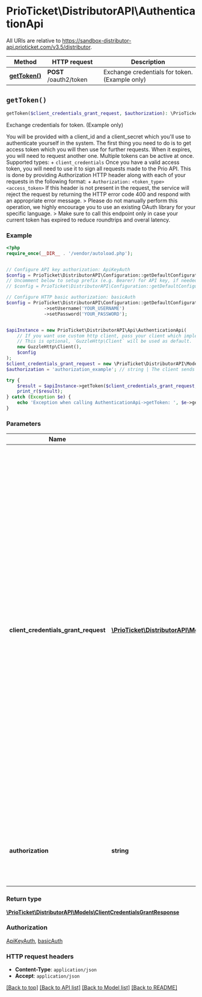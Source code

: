 # PrioTicket\DistributorAPI\AuthenticationApi

All URIs are relative to https://sandbox-distributor-api.prioticket.com/v3.5/distributor.

Method | HTTP request | Description
------------- | ------------- | -------------
[**getToken()**](AuthenticationApi.md#getToken) | **POST** /oauth2/token | Exchange credentials for token. (Example only)


## `getToken()`

```php
getToken($client_credentials_grant_request, $authorization): \PrioTicket\DistributorAPI\Models\ClientCredentialsGrantResponse
```

Exchange credentials for token. (Example only)

You will be provided with a client_id and a client_secret which you'll use to authenticate yourself in the system. The first thing you need to do is to get access token which you will then use for further requests.  When it expires, you will need to request another one. Multiple tokens can be active at once.   Supported types: + `client_credentials` Once you have a valid access token, you will need to use it to sign all requests made to the Prio API.  This is done by providing Authorization HTTP header along with each of your requests in the following format:  +  `Authorization:` `<token_type>` `<access_token>`  If this header is not present in the request, the service will reject the request by returning the HTTP error code 400 and respond with an appropriate error message. > Please do not manually perform this operation, we highly encourage you to use an existing OAuth library for your specific language.  > Make sure to call this endpoint only in case your current token has expired to reduce roundtrips and overal latency.

### Example

```php
<?php
require_once(__DIR__ . '/vendor/autoload.php');


// Configure API key authorization: ApiKeyAuth
$config = PrioTicket\DistributorAPI\Configuration::getDefaultConfiguration()->setApiKey('key', 'YOUR_API_KEY');
// Uncomment below to setup prefix (e.g. Bearer) for API key, if needed
// $config = PrioTicket\DistributorAPI\Configuration::getDefaultConfiguration()->setApiKeyPrefix('key', 'Bearer');

// Configure HTTP basic authorization: basicAuth
$config = PrioTicket\DistributorAPI\Configuration::getDefaultConfiguration()
              ->setUsername('YOUR_USERNAME')
              ->setPassword('YOUR_PASSWORD');


$apiInstance = new PrioTicket\DistributorAPI\Api\AuthenticationApi(
    // If you want use custom http client, pass your client which implements `GuzzleHttp\ClientInterface`.
    // This is optional, `GuzzleHttp\Client` will be used as default.
    new GuzzleHttp\Client(),
    $config
);
$client_credentials_grant_request = new \PrioTicket\DistributorAPI\Models\ClientCredentialsGrantRequest(); // \PrioTicket\DistributorAPI\Models\ClientCredentialsGrantRequest | Clients in possession of a client password MAY use the HTTP Basic authentication scheme  as defined in [RFC2617](https://tools.ietf.org/html/rfc2617) to authenticate withthe authorization server.    The client identifier is encoded using the \"application/x-www-form-urlencoded\" encoding algorithm, and the encoded value is used as the username; the client password is encoded using the same algorithm and used as the password.  Alternatively, the authorization server supports including the client credentials in the request-body using the following parameters:Including the client credentials in the request-body using the two parameters is NOT RECOMMENDED and SHOULD be limited to clients unable to directly utilize the HTTP Basic authentication scheme (or other password-based HTTP authentication schemes). The parameters can only be transmitted in the request-body and MUST NOT be included in the request URI.
$authorization = 'authorization_example'; // string | The client sends HTTP requests with the Authorization header that contains the word Basic word followed by a space and a base64-encoded string username:password.

try {
    $result = $apiInstance->getToken($client_credentials_grant_request, $authorization);
    print_r($result);
} catch (Exception $e) {
    echo 'Exception when calling AuthenticationApi->getToken: ', $e->getMessage(), PHP_EOL;
}
```

### Parameters

Name | Type | Description  | Notes
------------- | ------------- | ------------- | -------------
 **client_credentials_grant_request** | [**\PrioTicket\DistributorAPI\Models\ClientCredentialsGrantRequest**](../Model/ClientCredentialsGrantRequest.md)| Clients in possession of a client password MAY use the HTTP Basic authentication scheme  as defined in [RFC2617](https://tools.ietf.org/html/rfc2617) to authenticate withthe authorization server.    The client identifier is encoded using the \&quot;application/x-www-form-urlencoded\&quot; encoding algorithm, and the encoded value is used as the username; the client password is encoded using the same algorithm and used as the password.  Alternatively, the authorization server supports including the client credentials in the request-body using the following parameters:Including the client credentials in the request-body using the two parameters is NOT RECOMMENDED and SHOULD be limited to clients unable to directly utilize the HTTP Basic authentication scheme (or other password-based HTTP authentication schemes). The parameters can only be transmitted in the request-body and MUST NOT be included in the request URI. |
 **authorization** | **string**| The client sends HTTP requests with the Authorization header that contains the word Basic word followed by a space and a base64-encoded string username:password. | [optional]

### Return type

[**\PrioTicket\DistributorAPI\Models\ClientCredentialsGrantResponse**](../Model/ClientCredentialsGrantResponse.md)

### Authorization

[ApiKeyAuth](../../README.md#ApiKeyAuth), [basicAuth](../../README.md#basicAuth)

### HTTP request headers

- **Content-Type**: `application/json`
- **Accept**: `application/json`

[[Back to top]](#) [[Back to API list]](../../README.md#endpoints)
[[Back to Model list]](../../README.md#models)
[[Back to README]](../../README.md)
